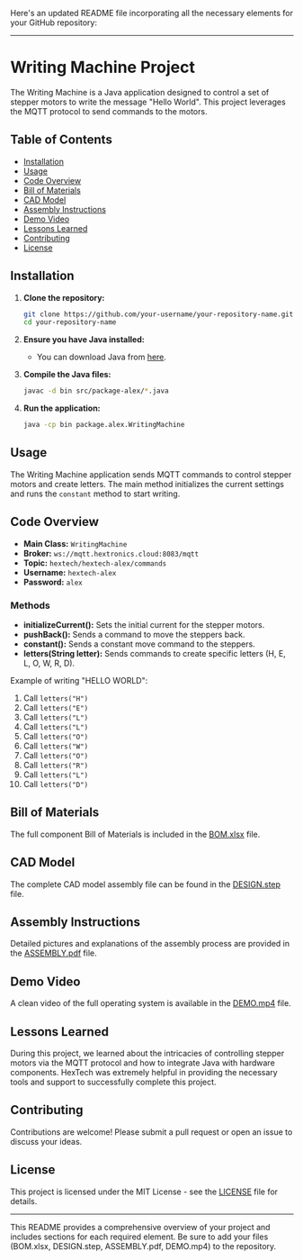 Here's an updated README file incorporating all the necessary elements for your GitHub repository:

---

# Writing Machine Project

The Writing Machine is a Java application designed to control a set of stepper motors to write the message "Hello World". This project leverages the MQTT protocol to send commands to the motors.

## Table of Contents

- [Installation](#installation)
- [Usage](#usage)
- [Code Overview](#code-overview)
- [Bill of Materials](#bill-of-materials)
- [CAD Model](#cad-model)
- [Assembly Instructions](#assembly-instructions)
- [Demo Video](#demo-video)
- [Lessons Learned](#lessons-learned)
- [Contributing](#contributing)
- [License](#license)

## Installation

1. **Clone the repository:**
   ```bash
   git clone https://github.com/your-username/your-repository-name.git
   cd your-repository-name
   ```

2. **Ensure you have Java installed:**
   - You can download Java from [here](https://www.oracle.com/java/technologies/javase-downloads.html).

3. **Compile the Java files:**
   ```bash
   javac -d bin src/package-alex/*.java
   ```

4. **Run the application:**
   ```bash
   java -cp bin package.alex.WritingMachine
   ```

## Usage

The Writing Machine application sends MQTT commands to control stepper motors and create letters. The main method initializes the current settings and runs the `constant` method to start writing.

## Code Overview

- **Main Class:** `WritingMachine`
- **Broker:** `ws://mqtt.hextronics.cloud:8083/mqtt`
- **Topic:** `hextech/hextech-alex/commands`
- **Username:** `hextech-alex`
- **Password:** `alex`

### Methods

- **initializeCurrent():** Sets the initial current for the stepper motors.
- **pushBack():** Sends a command to move the steppers back.
- **constant():** Sends a constant move command to the steppers.
- **letters(String letter):** Sends commands to create specific letters (H, E, L, O, W, R, D).

Example of writing "HELLO WORLD":

1. Call `letters("H")`
2. Call `letters("E")`
3. Call `letters("L")`
4. Call `letters("L")`
5. Call `letters("O")`
6. Call `letters("W")`
7. Call `letters("O")`
8. Call `letters("R")`
9. Call `letters("L")`
10. Call `letters("D")`

## Bill of Materials

The full component Bill of Materials is included in the [BOM.xlsx](BOM.xlsx) file.

## CAD Model

The complete CAD model assembly file can be found in the [DESIGN.step](DESIGN.step) file.

## Assembly Instructions

Detailed pictures and explanations of the assembly process are provided in the [ASSEMBLY.pdf](ASSEMBLY.pdf) file.

## Demo Video

A clean video of the full operating system is available in the [DEMO.mp4](DEMO.mp4) file.

## Lessons Learned

During this project, we learned about the intricacies of controlling stepper motors via the MQTT protocol and how to integrate Java with hardware components. HexTech was extremely helpful in providing the necessary tools and support to successfully complete this project.

## Contributing

Contributions are welcome! Please submit a pull request or open an issue to discuss your ideas.

## License

This project is licensed under the MIT License - see the [LICENSE](LICENSE) file for details.

---

This README provides a comprehensive overview of your project and includes sections for each required element. Be sure to add your files (BOM.xlsx, DESIGN.step, ASSEMBLY.pdf, DEMO.mp4) to the repository.
